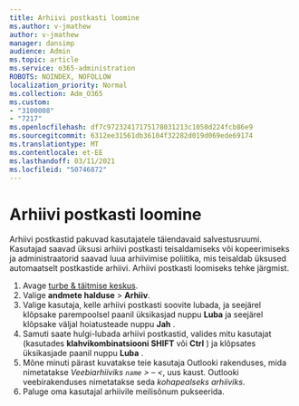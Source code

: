 ```yaml
---
title: Arhiivi postkasti loomine
ms.author: v-jmathew
author: v-jmathew
manager: dansimp
audience: Admin
ms.topic: article
ms.service: o365-administration
ROBOTS: NOINDEX, NOFOLLOW
localization_priority: Normal
ms.collection: Adm_O365
ms.custom:
- "3100008"
- "7217"
ms.openlocfilehash: df7c97232417175178031213c1050d224fcb86e9
ms.sourcegitcommit: 6312ee31561db36104f32282d019d069ede69174
ms.translationtype: MT
ms.contentlocale: et-EE
ms.lasthandoff: 03/11/2021
ms.locfileid: "50746872"
---
```

# <a name="create-an-archive-mailbox"></a>Arhiivi postkasti loomine

Arhiivi postkastid pakuvad kasutajatele täiendavaid salvestusruumi. Kasutajad saavad üksusi arhiivi postkasti teisaldamiseks või kopeerimiseks ja administraatorid saavad luua arhiivimise poliitika, mis teisaldab üksused automaatselt postkastide arhiivi. Arhiivi postkasti loomiseks tehke järgmist.

1. Avage [turbe & täitmise keskus]( https://go.microsoft.com/fwlink/p/?linkid=2077143).
2. Valige **andmete halduse**  >  **Arhiiv**.
3. Valige kasutaja, kelle arhiivi postkasti soovite lubada, ja seejärel klõpsake parempoolsel paanil üksikasjad nuppu **Luba** ja seejärel klõpsake väljal hoiatusteade nuppu **Jah** .
4. Samuti saate hulgi-lubada arhiivi postkastid, valides mitu kasutajat (kasutades **klahvikombinatsiooni SHIFT** või **Ctrl** ) ja klõpsates üksikasjade paanil nuppu **Luba** .
5. Mõne minuti pärast kuvatakse teie kasutaja Outlooki rakenduses, mida nimetatakse *Veebiarhiiviks `name` > – <*, uus kaust. Outlooki veebirakenduses nimetatakse seda *kohapealseks arhiiviks*.
6. Paluge oma kasutajal arhiivile meilisõnum pukseerida.
